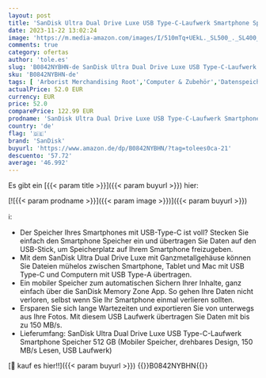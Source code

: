 ```yaml
---
layout: post
title: 'SanDisk Ultra Dual Drive Luxe USB Type-C-Laufwerk Smartphone Speicher 512 GB  Mobiler   USB 3.1 Gen 1  drehbares Design  150 MB/s Lesen  automatisches Backup '
date: 2023-11-22 13:02:24
image: 'https://m.media-amazon.com/images/I/510mTq+UEkL._SL500_._SL400_.jpg'
comments: true
category: ofertas
author: 'tole.es'
slug: 'B0842NYBHN-de SanDisk Ultra Dual Drive Luxe USB Type-C-Laufwerk...'
sku: 'B0842NYBHN-de'
tags: [ 'Arborist Merchandising Root','Computer & Zubehör','Datenspeicher','Externe Datenspeicher','IT-Zubehör','Mengenrabatte auf ausgewählte Produkte','Self Service','Special Features Stores','Speicherkarten & USB-Sticks','Stores','USB-Sticks','a4cbee59-f823-40fe-831a-7de64f655f6f_0','a4cbee59-f823-40fe-831a-7de64f655f6f_9901','e26659c6-d1cd-45cb-800b-2f9b432b8572_0','e26659c6-d1cd-45cb-800b-2f9b432b8572_8801','sandisk','🇩🇪', ]
actualPrice: 52.0 EUR
currency: EUR
price: 52.0
comparePrice: 122.99 EUR
prodname: 'SanDisk Ultra Dual Drive Luxe USB Type-C-Laufwerk Smartphone Speicher 512 GB  Mobiler   USB 3.1 Gen 1  drehbares Design  150 MB/s Lesen  automatisches Backup '
country: 'de'
flag: '🇩🇪'
brand: 'SanDisk'
buyurl: 'https://www.amazon.de/dp/B0842NYBHN/?tag=tolees0ca-21'
descuento: '57.72'
average: '46.992'
---
```


Es gibt ein [{{< param title >}}]({{< param buyurl >}}) hier:

[![{{< param prodname >}}]({{< param image >}})]({{< param buyurl >}})

ℹ️:

- Der Speicher Ihres Smartphones mit USB-Type-C ist voll? Stecken Sie einfach den Smartphone Speicher ein und übertragen Sie Daten auf den USB-Stick, um Speicherplatz auf Ihrem Smartphone freizugeben.
- Mit dem SanDisk Ultra Dual Drive Luxe mit Ganzmetallgehäuse können Sie Dateien mühelos zwischen Smartphone, Tablet und Mac mit USB Type-C und Computern mit USB Type-A übertragen.
- Ein mobiler Speicher zum automatischen Sichern Ihrer Inhalte, ganz einfach über die SanDisk Memory Zone App. So gehen Ihre Daten nicht verloren, selbst wenn Sie Ihr Smartphone einmal verlieren sollten.
- Ersparen Sie sich lange Wartezeiten und exportieren Sie von unterwegs aus Ihre Fotos. Mit diesem USB Laufwerk übertragen Sie Daten mit bis zu 150 MB/s.
- Lieferumfang: SanDisk Ultra Dual Drive Luxe USB Type-C-Laufwerk Smartphone Speicher 512 GB (Mobiler Speicher, drehbares Design, 150 MB/s Lesen, USB Laufwerk)

[🛒 kauf es hier!!]({{< param buyurl >}})
{{<world>}}B0842NYBHN{{</world>}}

